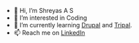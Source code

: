 - 👋 Hi, I’m Shreyas A S
- 👀 I’m interested in Coding
- 🌱 I’m currently learning [Drupal](https://github.com/drupal/) and [Tripal](https://github.com/tripal/).
- 📫 Reach me on [LinkedIn](https://in.linkedin.com/in/shreyas-as)

<!---
shreyas-a-s/shreyas-a-s is a ✨ special ✨ repository because its `README.md` (this file) appears on your GitHub profile.
You can click the Preview link to take a look at your changes.
--->
